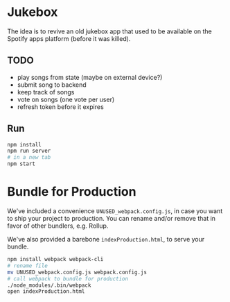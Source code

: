 # Jukebox
The idea is to revive an old jukebox app that used to be available on the Spotify apps platform (before it was killed).

## TODO
- play songs from state (maybe on external device?)
- submit song to backend
- keep track of songs
- vote on songs (one vote per user)
- refresh token before it expires

## Run

```sh
npm install
npm run server
# in a new tab
npm start
```

# Bundle for Production

We've included a convenience `UNUSED_webpack.config.js`, in case you want to ship your project to production. You can rename and/or remove that in favor of other bundlers, e.g. Rollup.

We've also provided a barebone `indexProduction.html`, to serve your bundle.

```sh
npm install webpack webpack-cli
# rename file
mv UNUSED_webpack.config.js webpack.config.js
# call webpack to bundle for production
./node_modules/.bin/webpack
open indexProduction.html
```

